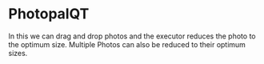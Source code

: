 # PhotopalQT
In this we can drag and drop photos and the executor reduces the photo to the optimum size.
Multiple Photos can also be reduced to their optimum sizes.
